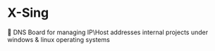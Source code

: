# X-Sing
🥁 DNS Board for managing IP\Host addresses internal projects under windows &amp; linux operating systems
